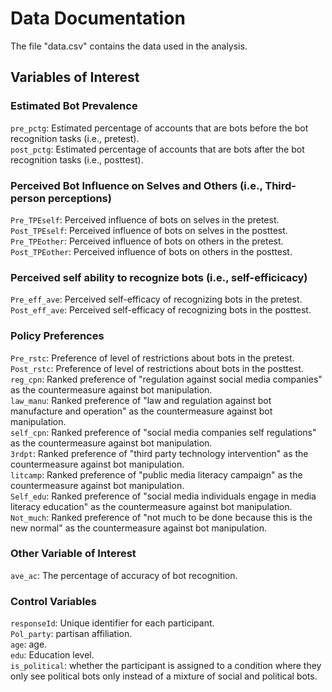 # Data Documentation
The file "data.csv" contains the data used in the analysis.

## Variables of Interest
### Estimated Bot Prevalence
`pre_pctg`: Estimated percentage of accounts that are bots before the bot recognition tasks (i.e., pretest).  
`post_pctg`: Estimated percentage of accounts that are bots after the bot recognition tasks (i.e., posttest).  

### Perceived Bot Influence on Selves and Others (i.e., Third-person perceptions)
`Pre_TPEself`: Perceived influence of bots on selves in the pretest.  
`Post_TPEself`: Perceived influence of bots on selves in the posttest.  
`Pre_TPEother`: Perceived influence of bots on others in the pretest.  
`Post_TPEother`: Perceived influence of bots on others in the posttest.  

### Perceived self ability to recognize bots (i.e., self-efficicacy)
`Pre_eff_ave`: Perceived self-efficacy of recognizing bots in the pretest.  
`Post_eff_ave`: Perceived self-efficacy of recognizing bots in the posttest.  

### Policy Preferences
`Pre_rstc`: Preference of level of restrictions about bots in the pretest.  
`Post_rstc`: Preference of level of restrictions about bots in the posttest.  
`reg_cpn`: Ranked preference of "regulation against social media companies" as the countermeasure against bot manipulation.  
`law_manu`: Ranked preference of "law and regulation against bot manufacture and operation" as the countermeasure against bot manipulation.  
`self_cpn`: Ranked preference of "social media companies self regulations" as the countermeasure against bot manipulation.  
`3rdpt`: Ranked preference of "third party technology intervention" as the countermeasure against bot manipulation.  
`litcamp`: Ranked preference of "public media literacy campaign" as the countermeasure against bot manipulation.  
`Self_edu`: Ranked preference of "social media individuals engage in media literacy education" as the countermeasure against bot manipulation.  
`Not_much`: Ranked preference of "not much to be done because this is the new normal" as the countermeasure against bot manipulation.  

### Other Variable of Interest
`ave_ac`: The percentage of accuracy of bot recognition.  

### Control Variables
`responseId`: Unique identifier for each participant.  
`Pol_party`: partisan affiliation.  
`age`: age.  
`edu`: Education level.  
`is_political`: whether the participant is assigned to a condition where they only see political bots only instead of a mixture of social and political bots.  
